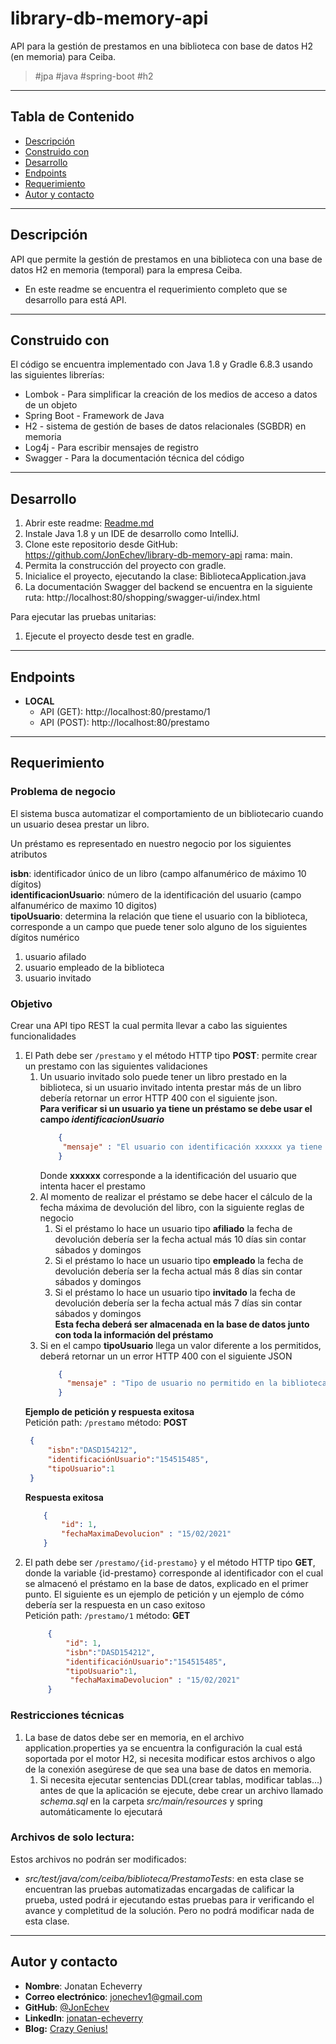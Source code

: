 # library-db-memory-api

API para la gestión de prestamos en una biblioteca con base de datos H2 (en memoria) para Ceiba.

> <p>#jpa #java #spring-boot #h2</p>

---

## Tabla de Contenido

- [Descripción](#descripción)
- [Construido con](#construido-con)
- [Desarrollo](#desarrollo)
- [Endpoints](#endpoints)
- [Requerimiento](#Requerimiento)
- [Autor y contacto](#autor-y-contacto)

---

## Descripción

API que permite la gestión de prestamos en una biblioteca con una base de datos H2 en memoria (temporal) para la empresa Ceiba.

- En este readme se encuentra el requerimiento completo que se desarrollo para está API.

---

## Construido con

El código se encuentra implementado con Java 1.8 y Gradle 6.8.3 usando las siguientes librerías:

- Lombok - Para simplificar la creación de los medios de acceso a datos de un objeto
- Spring Boot - Framework de Java
- H2 - sistema de gestión de bases de datos relacionales (SGBDR) en memoria
- Log4j - Para escribir mensajes de registro
- Swagger - Para la documentación técnica del código

---

## Desarrollo
1. Abrir este readme: [Readme.md](https://github.com/JonEchev/library-db-memory-api/blob/main/README.md)
2. Instale Java 1.8 y un IDE de desarrollo como IntelliJ.
3. Clone este repositorio desde GitHub: https://github.com/JonEchev/library-db-memory-api rama: main.
4. Permita la construcción del proyecto con gradle.
5. Inicialice el proyecto, ejecutando la clase: BibliotecaApplication.java
6. La documentación Swagger del backend se encuentra en la siguiente ruta: http://localhost:80/shopping/swagger-ui/index.html

Para ejecutar las pruebas unitarias:
1. Ejecute el proyecto desde test en gradle.

---

## Endpoints

- **LOCAL**
    - API (GET): http://localhost:80/prestamo/1
    - API (POST): http://localhost:80/prestamo

---

## Requerimiento

### Problema de negocio
El sistema busca automatizar el comportamiento de un bibliotecario cuando un usuario
desea prestar un libro.

Un préstamo es representado en nuestro negocio por los siguientes atributos

**isbn**: identificador único de un libro (campo alfanumérico de máximo 10 dígitos)  
**identificacionUsuario**: número de la identificación del usuario (campo alfanumérico de maximo 10 digitos)  
**tipoUsuario**: determina la relación que tiene el usuario con la biblioteca, corresponde a un campo que puede tener solo alguno de los siguientes dígitos numérico  
1. usuario afilado
2. usuario empleado de la biblioteca
3. usuario invitado

### Objetivo
Crear una API tipo REST la cual permita llevar a cabo las siguientes funcionalidades
1. El Path debe ser `/prestamo`  y el método HTTP tipo **POST**: permite crear un prestamo con las siguientes validaciones
    1. Un usuario invitado solo puede tener un libro prestado en la biblioteca, si un usuario invitado intenta prestar más de un libro debería retornar un error HTTP 400 con el siguiente json.  
       **Para verificar si un usuario ya tiene un préstamo se debe usar el campo _identificacionUsuario_**
        ```json
            {
             "mensaje" : "El usuario con identificación xxxxxx ya tiene un libro prestado por lo cual no se le puede realizar otro préstamo"
            }
        ```       
       Donde **xxxxxx** corresponde a la identificación del usuario que intenta hacer el prestamo
    2. Al momento de realizar el préstamo se debe hacer el cálculo de la fecha máxima de devolución del libro, con la siguiente reglas de negocio
        1. Si el préstamo lo hace un usuario tipo **afiliado** la fecha de devolución debería ser la fecha actual más 10 días sin contar sábados y domingos
        2. Si el préstamo lo hace un usuario tipo **empleado** la fecha de devolución debería ser la fecha actual más 8 días sin contar sábados y domingos
        3. Si el préstamo lo hace un usuario tipo **invitado** la fecha de devolución debería ser la fecha actual más 7 días sin contar sábados y domingos  
        **Esta fecha deberá ser almacenada en la base de datos junto con toda la información del préstamo**
   3. Si en el campo **tipoUsuario** llega un valor diferente a los permitidos, deberá retornar un un error HTTP 400 con el siguiente JSON
        ```json
            {
              "mensaje" : "Tipo de usuario no permitido en la biblioteca"
            }
        ```
   **Ejemplo de petición y respuesta exitosa**  
   Petición  path: `/prestamo` método: **POST**
   ```json
    {
        "isbn":"DASD154212",
        "identificaciónUsuario":"154515485",
        "tipoUsuario":1
    }
    ```
   **Respuesta exitosa**
    ```json
        {
            "id": 1,
            "fechaMaximaDevolucion" : "15/02/2021"
        }
    ```
2. El path debe ser `/prestamo/{id-prestamo}` y el método HTTP tipo **GET**, donde la variable  {id-prestamo} corresponde al identificador con el cual se almacenó el préstamo en la base de datos, explicado en el primer punto.
   El siguiente es un ejemplo de petición y un ejemplo de cómo debería ser la respuesta en un caso exitoso  
   Petición  path: `/prestamo/1` método: **GET**
   ```json
        {
            "id": 1,	
            "isbn":"DASD154212",
            "identificaciónUsuario":"154515485",
            "tipoUsuario":1,
             "fechaMaximaDevolucion" : "15/02/2021"
        }
    ```
### Restricciones técnicas
1. La base de datos debe ser en memoria, en el archivo application.properties ya se encuentra la configuración la cual está soportada por el motor H2, si necesita modificar estos archivos o algo de la conexión asegúrese de que sea una base de datos en memoria.
    1. Si necesita ejecutar sentencias DDL(crear tablas, modificar tablas...) antes de que la aplicación se ejecute, debe crear un archivo llamado _schema.sql_ en la carpeta _src/main/resources_ y spring automáticamente lo ejecutará

### Archivos de solo lectura:
Estos archivos no podrán ser modificados:
- _src/test/java/com/ceiba/biblioteca/PrestamoTests_: en esta clase se encuentran las pruebas automatizadas encargadas de calificar la prueba, usted podrá ir ejecutando estas pruebas para ir verificando el avance y completitud de la solución. Pero no podrá modificar nada de esta clase.

---

## Autor y contacto

- **Nombre**: Jonatan Echeverry
- **Correo electrónico**: jonechev1@gmail.com
- **GitHub**: [@JonEchev](https://github.com/JonEchev)
- **LinkedIn**: [jonatan-echeverry](https://www.linkedin.com/in/jonatan-echeverry-7130251a0/)
- **Blog:** [Crazy Genius!](https://crazycuestionct.blogspot.com/search/label/Programaci%C3%B3n)
